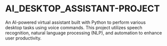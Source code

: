 # AI_DESKTOP_ASSISTANT-PROJECT
An AI-powered virtual assistant built with Python to perform various desktop tasks using voice commands. This project utilizes speech recognition, natural language processing (NLP), and automation to enhance user productivity.
